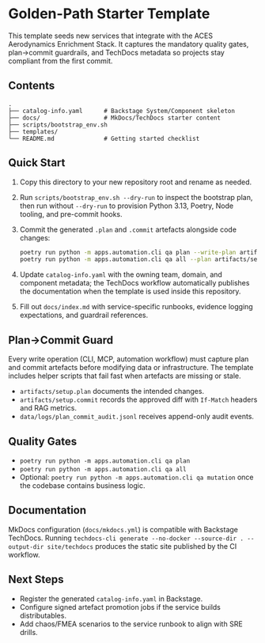 # Golden-Path Starter Template

This template seeds new services that integrate with the ACES Aerodynamics Enrichment Stack. It captures the mandatory quality gates, plan→commit guardrails, and TechDocs metadata so projects stay compliant from the first commit.

## Contents

```text
.
├── catalog-info.yaml      # Backstage System/Component skeleton
├── docs/                  # MkDocs/TechDocs starter content
├── scripts/bootstrap_env.sh
├── templates/
└── README.md              # Getting started checklist
```

## Quick Start

1. Copy this directory to your new repository root and rename as needed.
2. Run `scripts/bootstrap_env.sh --dry-run` to inspect the bootstrap plan, then run without `--dry-run` to provision Python 3.13, Poetry, Node tooling, and pre-commit hooks.
3. Commit the generated `.plan` and `.commit` artefacts alongside code changes:

   ```bash
   poetry run python -m apps.automation.cli qa plan --write-plan artifacts/setup.plan --write-commit artifacts/setup.commit
   poetry run python -m apps.automation.cli qa all --plan artifacts/setup.plan --commit artifacts/setup.commit
   ```

4. Update `catalog-info.yaml` with the owning team, domain, and component metadata; the TechDocs workflow automatically publishes the documentation when the template is used inside this repository.

5. Fill out `docs/index.md` with service-specific runbooks, evidence logging expectations, and guardrail references.

## Plan→Commit Guard

Every write operation (CLI, MCP, automation workflow) must capture plan and commit artefacts before modifying data or infrastructure. The template includes helper scripts that fail fast when artefacts are missing or stale.

- `artifacts/setup.plan` documents the intended changes.
- `artifacts/setup.commit` records the approved diff with `If-Match` headers and RAG metrics.
- `data/logs/plan_commit_audit.jsonl` receives append-only audit events.

## Quality Gates

- `poetry run python -m apps.automation.cli qa plan`
- `poetry run python -m apps.automation.cli qa all`
- Optional: `poetry run python -m apps.automation.cli qa mutation` once the codebase contains business logic.

## Documentation

MkDocs configuration (`docs/mkdocs.yml`) is compatible with Backstage TechDocs. Running `techdocs-cli generate --no-docker --source-dir . --output-dir site/techdocs` produces the static site published by the CI workflow.

## Next Steps

- Register the generated `catalog-info.yaml` in Backstage.
- Configure signed artefact promotion jobs if the service builds distributables.
- Add chaos/FMEA scenarios to the service runbook to align with SRE drills.
